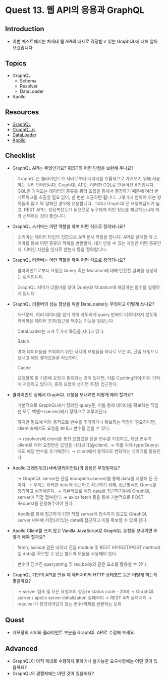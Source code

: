 # Quest 13. 웹 API의 응용과 GraphQL

## Introduction

- 이번 퀘스트에서는 차세대 웹 API의 대세로 각광받고 있는 GraphQL에 대해 알아보겠습니다.

## Topics

- GraphQL
  - Schema
  - Resolver
  - DataLoader
- Apollo

## Resources

- [GraphQL](https://graphql.org/)
- [GraphQL.js](http://graphql.org/graphql-js/)
- [DataLoader](https://github.com/facebook/dataloader)
- [Apollo](https://www.apollographql.com/)

## Checklist

- GraphQL API는 무엇인가요? REST의 어떤 단점을 보완해 주나요?

> GraphQL은 클라이언트가 서버로부터 데이터를 효율적으로 가져오기 위해 사용하는 쿼리 언어입니다.
> GraphQL API는 이러한 GQL로 만들어진 API입니다.
> GQL은 가져오는 데이터의 종류를 쿼리 조합을 통해서 결정하기 때문에 여러 번 네트워크를 호출할 필요 없이, 한 번만 호출하면 됩니다.
> 그렇기에 받아야 하는 항목들이 많고 딱 정해진 경우에 유용합니다.
> 그러나 GraphQL은 요청복잡도가 높고, REST API는 응답복잡도가 높으므로 누구에게 어떤 정보를 제공하느냐에 따라 선택하는 것이 좋습니다.

- GraphQL 스키마는 어떤 역할을 하며 어떤 식으로 정의되나요?

> 스키마는 데이터 타입의 집합으로 API 문서 역할을 합니다.
> API를 설계할 때 스키마를 통해 어떤 종류의 객체를 반환할지, 내가 받을 수 있는 자원은 어떤 종류인지, 어떠한 자원을 인자로 받는지 등을 정의합니다.

- GraphQL 리졸버는 어떤 역할을 하며 어떤 식으로 정의되나요?

> 클라이언트로부터 요청된 Query 혹은 Mutation에 대해 반환할 결과를 생성하는 로직입니다.

> GraphQL 서버가 리졸버를 찾아 Query와 Mutation에 해당하는 함수를 실행하게 됩니다

- GraphQL 리졸버의 성능 향상을 위한 DataLoader는 무엇이고 어떻게 쓰나요?

> N+1문제, 여러 데이터를 얻기 위해 과도하게 query 반복이 이루어지지 않도록 최적화된 데이터 조회/접근을 해주는 기능을 일컫는다.

> DataLoader는 크게 두가지 특징을 지니고 있다.

> Batch

> 여러 데이터들을 조회하기 위한 각각의 요청들을 하나로 모은 후, 단일 요청으로 보내고 해당 결과값들을 확보한다.

> Cache

> 요청항목 중 기존에 요청과 중복되는 것이 있다면, 이를 Caching하여(미리 기억에 저장하고 있다가, 중복 요청이 생기면 특정) 접근한다.

- 클라이언트 상에서 GraphQL 요청을 보내려면 어떻게 해야 할까요?

> 기본적으로 GraphQL에서 정의한 query문, 이를 통해 데이터를 확보하는 작업은 모두 백엔드(server)에서 정적으로 이루어진다.

> 하지만 필요에 따라 동적으로 변수를 추가하거나 확보하는 작업이 필요하다면, client 측에서도 요청을 보내고 변수를 얻을 수 있다.

> → resolvers에 client를 통한 요청값을 담을 변수를 지정하고, 해당 변수가 client로 부터 요청받은 값임을 나타낸다(@client).
> → 이를 위해 type(Query)에도 해당 변수를 추가해준다.
> → client에서 동적으로 변화하는 데이터를 활용한다.

- Apollo 프레임워크(서버/클라이언트)의 장점은 무엇일까요?

> → GraphQL server은 단일 endopint(=server)를 통해 data를 저장해 둔 곳이다.
> → 우리는 이러한 data에 접근하고 확보하기 위해, 접근방식인 Query를 정의하고 설정해준다.
> → 기본적으로 해당 data를 접근하기위해 GraphQL server에 직접 접속한다.
> → axios fetch 등을 통해 기본적으로 POST Request를 진행해주어야 한다.

> Apollo를 통해 접근하게 되면 직접 server에 접속하지 않고도
> GraphQL server 내부에 저장되어있는 data에 접근하고 이를 확보할 수 있게 된다.

- Apollo Client를 쓰지 않고 Vanilla JavaScript로 GraphQL 요청을 보내려면 어떻게 해야 할까요?

> fetch, axios과 같은 데이터 전달 module 및 REST API(GET/POST method) 등 data를 확보할 수 있는 별도의 모듈을 사용해야 한다.

> 변수가 담겨진 querystring 및 req.body와 같은 요소를 활용할 수 있다.

- GraphQL 기반의 API를 만들 때 에러처리와 HTTP 상태코드 등은 어떻게 하는게 좋을까요?

> → server 접속 및 모든 요청처리 성공(※ status code - 200)
> → GraphQL server / apollo server initialization 실패처리
> → REST API 실패처리
> → resolver가 정의되어있지 않는 변수/객체를 반환하는 오류

## Quest

- 메모장의 서버와 클라이언트 부분을 GraphQL API로 수정해 보세요.

## Advanced

- GraphQL이 아직 제대로 수행하지 못하거나 불가능한 요구사항에는 어떤 것이 있을까요?
- GraphQL의 경쟁자에는 어떤 것이 있을까요?
